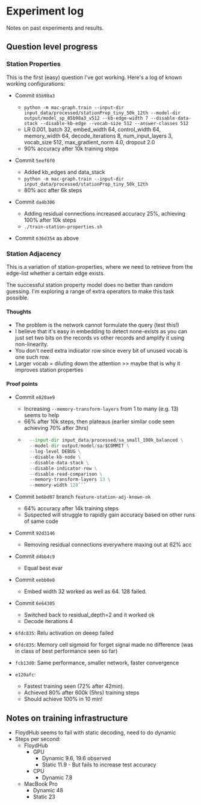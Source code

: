 # Experiment log

Notes on past experiments and results.


## Question level progress

### Station Properties

This is the first (easy) question I've got working. Here's a log of known working configurations:

- Commit `85b98a3`
	- `python -m mac-graph.train --input-dir input_data/processed/stationProp_tiny_50k_12th --model-dir output/model_sp_85b98a3_v512 --kb-edge-width 7 --disable-data-stack --disable-kb-edge --vocab-size 512 --answer-classes 512`
	-  LR 0.001, batch 32, embed_width 64, control_width 64, memory_width 64, decode_iterations 8, num_input_layers 3, vocab_size 512, max_gradient_norm 4.0, dropout 2.0
	- 90% accuracy after 10k training steps

- Commit `5eef6f0`
	- Added kb_edges and data_stack
	- `python -m mac-graph.train --input-dir input_data/processed/stationProp_tiny_50k_12th`
	- 80% acc after 6k steps

- Commit `da4b306`
	- Adding residual connections increased accuracy 25%, achieving 100% after 10k steps
	- `./train-station-properties.sh`

- Commit `636d354` as above


### Station Adjacency

This is a variation of station-properties, where we need to retrieve from the edge-list
whether a certain edge exists. 

The successful station property model does no better than random guessing. I'm exploring a range of extra operators to make this task possible.

#### Thoughts
- The problem is the network cannot formulate the query (test this!)
- I believe that it's easy in embedding to detect none-exists as you can just set two bits on the records vs other records and amplify it using non-linearity. 
- You don't need extra indicator row since every bit of unused vocab is one such row. 
- Larger vocab = diluting down the attention >> maybe that is why it improves station properties

#### Proof points

- Commit `e820ae9`
	- Increasing `--memory-transform-layers` from 1 to many (e.g. 13) seems to help
	- 66% after 10k steps, then plateaus (earlier similar code seen achieving 70% after 3hrs)
	- ```python -m mac-graph.train \
		--input-dir input_data/processed/sa_small_100k_balanced \
		--model-dir output/model/sa/$COMMIT \
		--log-level DEBUG \
		--disable-kb-node \
		--disable-data-stack \
		--disable-indicator-row \
		--disable-read-comparison \
		--memory-transform-layers 13 \
		--memory-width 128```

- Commit `be6bd07` branch `feature-station-adj-known-ok`
	- 64% accuracy after 14k training steps
	- Suspected will struggle to rapidly gain accuracy based on other runs of same code

- Commit `92d3146`
	- Removing residual connections everywhere maxing out at 62% acc

- Commit `d4bb4c9`
	- Equal best evar

- Commit `eebb0e8`
	- Embed width 32 worked as well as 64. 128 failed.

- Commit `6e64305`
	- Switched back to residual_depth=2 and it worked ok
	- Decode iterations 4

- `6fdc835`: Relu activation on deeep failed

- `6fdc835`: Memory cell sigmoid for forget signal made no difference (was in class of best performance seen so far)

- `fcb13d0`: Same performance, smaller network, faster convergence

- `e120afc`: 
	- Fastest training seen (72% after 42min). 
	- Achieved 80% after 600k (5hrs) training steps
	- Should achieve 100% in 10 min!


## Notes on training infrastructure

- FloydHub seems to fail with static decoding, need to do dynamic
- Steps per second:
	- FloydHub 
		- GPU
			- Dynamic 9.6, 19.6 observed
			- Static 11.9 - But fails to increase test accuracy
		- CPU
			- Dynamic 7.8
	- MacBook Pro
		- Dynamic 48
		- Static 23

